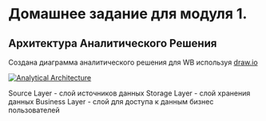 # Домашнее задание для модуля 1.

## Архитектура Аналитического Решения

Создана диаграмма аналитического решения для WB используя [draw.io](https://app.diagrams.net/)

[![Analytical Architecture](/Superstore-Dashboard.PNG)](/Superstore-Dashboard.PNG)

Source Layer - слой источников данных
Storage Layer - слой хранения данных
Business Layer - слой для доступа к данным бизнес пользователей
